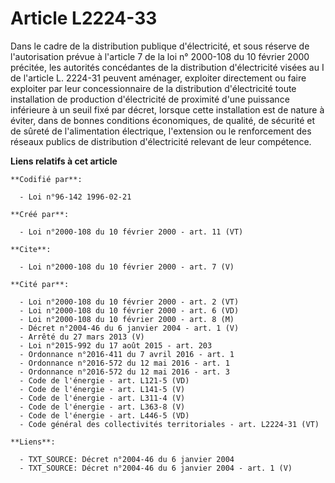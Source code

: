 # Article L2224-33

Dans le cadre de la distribution publique d'électricité, et sous réserve de l'autorisation prévue à l'article 7 de la loi n°
2000-108 du 10 février 2000 précitée, les autorités concédantes de la distribution d'électricité visées au I de l'article L.
2224-31 peuvent aménager, exploiter directement ou faire exploiter par leur concessionnaire de la distribution d'électricité
toute installation de production d'électricité de proximité d'une puissance inférieure à un seuil fixé par décret, lorsque
cette installation est de nature à éviter, dans de bonnes conditions économiques, de qualité, de sécurité et de sûreté de
l'alimentation électrique, l'extension ou le renforcement des réseaux publics de distribution d'électricité relevant de leur
compétence.

**Liens relatifs à cet article**

	**Codifié par**:

	  - Loi n°96-142 1996-02-21

	**Créé par**:

	  - Loi n°2000-108 du 10 février 2000 - art. 11 (VT)

	**Cite**:

	  - Loi n°2000-108 du 10 février 2000 - art. 7 (V)

	**Cité par**:

	  - Loi n°2000-108 du 10 février 2000 - art. 2 (VT)
	  - Loi n°2000-108 du 10 février 2000 - art. 6 (VD)
	  - Loi n°2000-108 du 10 février 2000 - art. 8 (M)
	  - Décret n°2004-46 du 6 janvier 2004 - art. 1 (V)
	  - Arrêté du 27 mars 2013 (V)
	  - Loi n°2015-992 du 17 août 2015 - art. 203
	  - Ordonnance n°2016-411 du 7 avril 2016 - art. 1
	  - Ordonnance n°2016-572 du 12 mai 2016 - art. 1
	  - Ordonnance n°2016-572 du 12 mai 2016 - art. 3
	  - Code de l'énergie - art. L121-5 (VD)
	  - Code de l'énergie - art. L141-5 (V)
	  - Code de l'énergie - art. L311-4 (V)
	  - Code de l'énergie - art. L363-8 (V)
	  - Code de l'énergie - art. L446-5 (VD)
	  - Code général des collectivités territoriales - art. L2224-31 (VT)

	**Liens**:

	  - TXT_SOURCE: Décret n°2004-46 du 6 janvier 2004
	  - TXT_SOURCE: Décret n°2004-46 du 6 janvier 2004 - art. 1 (V)
